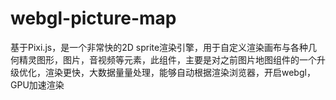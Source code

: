 # webgl-picture-map
基于Pixi.js，是一个非常快的2D sprite渲染引擎，用于自定义渲染画布与各种几何精灵图形，图片，音视频等元素，此组件，主要是对之前图片地图组件的一个升级优化，渲染更快，大数据量量处理，能够自动根据渲染浏览器，开启webgl，GPU加速渲染
